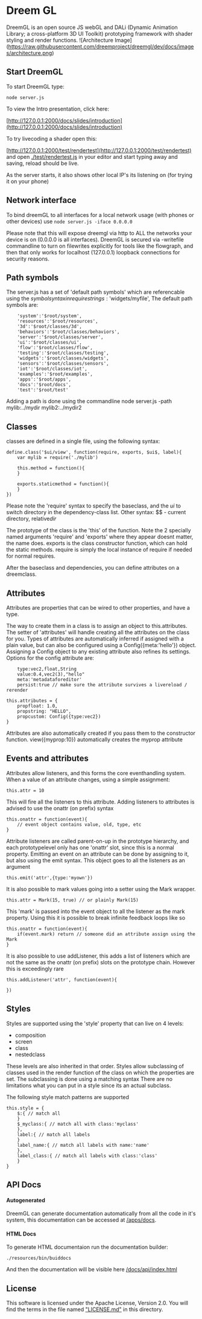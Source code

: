# Dreem GL

DreemGL is an open source JS webGL and DALi (Dynamic Animation Library; a cross-platform 3D UI Toolkit) prototyping framework with
shader styling and render functions.
![Architecture Image]
(https://raw.githubusercontent.com/dreemproject/dreemgl/dev/docs/images/architecture.png)

## Start DreemGL
To start DreemGL type:

```node server.js```

To view the Intro presentation, click here:

[http://127.0.0.1:2000/docs/slides/introduction](http://127.0.0.1:2000/docs/slides/introduction)

To try livecoding a shader open this:

[http://127.0.0.1:2000/test/rendertest](http://127.0.0.1:2000/test/rendertest) and open
[./test/rendertest.js](/test/rendertest.js) in your editor and start typing away and saving, reload should
be live.

As the server starts, it also shows other local IP's its listening on (for trying it on your phone)


## Network interface

To bind dreemGL to all interfaces for a local network usage (with phones or other devices) use 
```node server.js -iface 0.0.0.0 ```

Please note that this will expose dreemgl via http to ALL the networks your device is on (0.0.0.0 is all interfaces). DreemGL is secured via -writefile commandline to turn on filewrites explicitly for tools like the flowgraph,
and then that only works for localhost (127.0.0.1) loopback connections for security reasons.

## Path symbols

The server.js has a set of 'default path symbols' which are referencable using the $symbol syntax in require strings: '$widgets/myfile',
The default path symbols are:
```
	'system':'$root/system',
	'resources':'$root/resources',
	'3d':'$root/classes/3d',
	'behaviors':'$root/classes/behaviors',
	'server':'$root/classes/server',
	'ui':'$root/classes/ui',
	'flow':'$root/classes/flow',
	'testing':'$root/classes/testing',
	'widgets':'$root/classes/widgets',
	'sensors':'$root/classes/sensors',
	'iot':'$root/classes/iot',
	'examples':'$root/examples',
	'apps':'$root/apps',
	'docs':'$root/docs',
	'test':'$root/test'
```

Adding a path is done using the commandline
node server.js -path mylib:../mydir mylib2:../mydir2

## Classes
classes are defined in a single file, using the following syntax:
```
define.class('$ui/view', function(require, exports, $ui$, label){
	var mylib = require('./mylib')

	this.method = function(){
	}

	exports.staticmethod = function(){
	}
})
```

Please note the 'require' syntax to specify the baseclass, and the $ui$ to switch directory in the dependency-class list.
Other syntax: $$ - current directory, relative$dir$

The prototype of the class is the 'this' of the function.
Note the 2 specially named arguments 'require' and 'exports' where they appear
doesnt matter, the name does.
exports is the class constructor function, which can hold the static methods.
require is simply the local instance of require if needed for normal requires.

After the baseclass and dependencies, you can define attributes on a dreemclass.

## Attributes

Attributes are properties that can be wired to other properties, and have a type.

The way to create them in a class is to assign an object to this.attributes. The setter of 'attributes' will handle creating all the attributes on the class for you. Types of attributes are automatically inferred if assigned with a plain value, but can also be configured using a Config({meta:'hello'}) object. Assigning a Config object to any existing attribute also refines its settings.
Options for the config attribute are:
```
	type:vec2,float,String
	value:0.4,vec2(3),"hello"
	meta:'metadataforeditor'
	persist:true // make sure the attribute survives a livereload / rerender
```
```
this.attributes = {
	propfloat: 1.0,
	propstring: "HELLO",
	propcustom: Config({type:vec2})
}
```
Attributes are also automatically created if you pass them to the constructor function. view({myprop:10}) automatically creates the myprop attribute

## Events and attributes

Attributes allow listeners, and this forms the core eventhandling system.
When a value of an attribute changes, using a simple assignment:
```
this.attr = 10
````
This will fire all the listeners to this attribute. Adding listeners to attributes is advised to use the onattr (on prefix) syntax
```
this.onattr = function(event){
	// event object contains value, old, type, etc
}
```
Attribute listeners are called parent-on-up in the prototype hierarchy,
and each prototypelevel only has one 'onattr' slot, since this is a normal property.
Emitting an event on an attribute can be done by assigning to it, but also using the emit syntax. This object goes to all the listeners as an argument
```
this.emit('attr',{type:'myown'})
```
It is also possible to mark values going into a setter using the Mark wrapper.
```
this.attr = Mark(15, true) // or plainly Mark(15)
```
This 'mark' is passed into the event object to all the listener as the mark property. Using this it is possible to break infinite feedback loops like so
```
this.onattr = function(event){
	if(event.mark) return // someone did an attribute assign using the Mark
}
```

It is also possible to use addListener, this adds a list of listeners which are not the same as the onattr (on prefix) slots on the prototype chain. However
this is exceedingly rare
```
this.addListener('attr', function(event){

})
```

## Styles

Styles are supported using the 'style' property that can live on 4 levels:
- composition
- screen
- class
- nestedclass

These levels are also inherited in that order.
Styles allow subclassing of classes used in the render function of the class on which the properties are set. The subclassing is done using a matching syntax
There are no limitations what you can put in a style since its an actual subclass.

The following style match patterns are supported
```
this.style = {
	$:{ // match all
	}
	$_myclass:{ // match all with class:'myclass'
	},
	label:{ // match all labels
	}
	label_name:{ // match all labels with name:'name'
	},
	label_class:{ // match all labels with class:'class'
	}
}
```

## API Docs

#### Autogenerated 

DreemGL can generate documentation automatically from all the code in it's system, this documentation can be accessed at [/apps/docs](http://localhost:2000/apps/docs).  

#### HTML Docs

To generate HTML documentaion run the documentation builder:

    ./resources/bin/buiddocs

And then the documentation will be visible here [/docs/api/index.html](http://localhost:2000/docs/api/index.html)

## License
This software is licensed under the  Apache License, Version 2.0. You will find the terms in the file named
["LICENSE.md"](LICENSE.md) in this directory.
